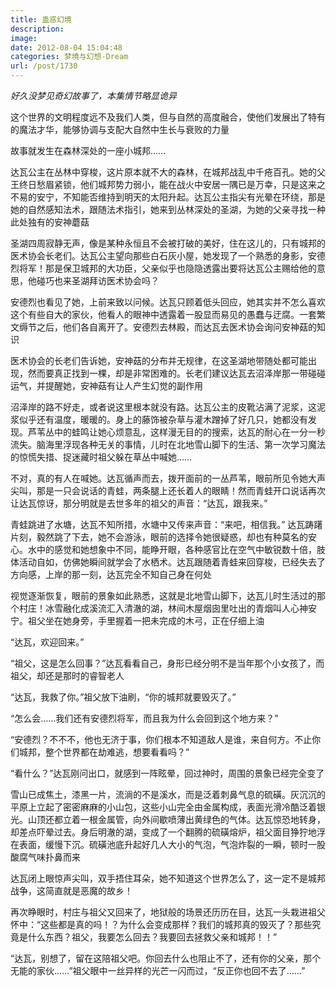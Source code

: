 ```yaml
---
title: 蛊惑幻境
description: 
image: 
date: 2012-08-04 15:04:48
categories: 梦境与幻想-Dream
url: /post/1730
---
```


_好久没梦见奇幻故事了，本集情节略显诡异_

这个世界的文明程度远不及我们人类，但与自然的高度融合，使他们发展出了特有的魔法才华，能够协调与支配大自然中生长与衰败的力量

故事就发生在森林深处的一座小城邦……

达瓦公主在丛林中穿梭，这片原本就不大的森林，在城邦战乱中千疮百孔。她的父王终日愁眉紧锁，他们城邦势力弱小，能在战火中安居一隅已是万幸，只是这来之不易的安宁，不知能否维持到明天的太阳升起。达瓦公主指尖有光晕在环绕，那是她的自然感知法术，跟随法术指引，她来到丛林深处的圣湖，为她的父亲寻找一种此处独有的安神蘑菇



圣湖四周寂静无声，像是某种永恒且不会被打破的美好，住在这儿的，只有城邦的医术协会长老们。达瓦公主望向那些白石灰小屋，她发现了一个熟悉的身影，安德烈将军！那是保卫城邦的大功臣，父亲似乎也隐隐透露出要将达瓦公主赐给他的意思，他碰巧也来圣湖拜访医术协会吗？

安德烈也看见了她，上前来致以问候。达瓦只顾着低头回应，她其实并不怎么喜欢这个有些自大的家伙，他看人的眼神中透露着一股显而易见的愚蠢与迂腐。一套繁文缛节之后，他们各自离开了。安德烈去林殿，而达瓦去医术协会询问安神菇的知识

医术协会的长老们告诉她，安神菇的分布并无规律，在这圣湖地带随处都可能出现，然而要真正找到一棵，却是非常困难的。长老们建议达瓦去沼泽岸那一带碰碰运气，并提醒她，安神菇有让人产生幻觉的副作用

沼泽岸的路不好走，或者说这里根本就没有路。达瓦公主的皮靴沾满了泥浆，这泥浆似乎还有温度，暖暖的。身上的藤饰被杂草与灌木蹭掉了好几只，她都没有发现。芦苇丛中的蛙鸣让她心烦意乱，这样漫无目的的搜索，达瓦的耐心在一分一秒流失。脑海里浮现各种无关的事情，儿时在北地雪山脚下的生活、第一次学习魔法的惊慌失措、捉迷藏时祖父躲在草丛中喊她……

不对，真的有人在喊她。达瓦循声而去，拨开面前的一丛芦苇，眼前所见令她大声尖叫，那是一只会说话的青蛙，两条腿上还长着人的眼睛！然而青蛙开口说话再次让达瓦惊讶，那分明就是去世多年的祖父的声音：“达瓦，跟我来。”

青蛙跳进了水塘，达瓦不知所措，水塘中又传来声音：“来吧，相信我。” 达瓦踌躇片刻，毅然跳了下去，她不会游泳，眼前的选择令她很疑惑，却也有种莫名的安心。水中的感觉和她想象中不同，能睁开眼，各种感官比在空气中敏锐数十倍，肢体活动自如，仿佛她瞬间就学会了水栖术。达瓦跟随着青蛙来回穿梭，已经失去了方向感，上岸的那一刻，达瓦完全不知自己身在何处

视觉逐渐恢复，眼前的景象如此熟悉，这就是北地雪山脚下，达瓦儿时生活过的那个村庄！冰雪融化成溪流汇入清澈的湖，林间木屋烟囱里吐出的青烟叫人心神安宁。祖父坐在她身旁，手里握着一把未完成的木弓，正在仔细上油

“达瓦，欢迎回来。”

“祖父，这是怎么回事？”达瓦看看自己，身形已经分明不是当年那个小女孩了，而祖父，却还是那时的睿智老人

“达瓦，我救了你。”祖父放下油刷，“你的城邦就要毁灭了。”

“怎么会……我们还有安德烈将军，而且我为什么会回到这个地方来？”

“安德烈？不不不，他也无济于事，你们根本不知道敌人是谁，来自何方。不止你们城邦，整个世界都在劫难逃，想要看看吗？”

“看什么？”达瓦刚问出口，就感到一阵眩晕，回过神时，周围的景象已经完全变了

雪山已成焦土，漆黑一片，流淌的不是溪水，而是泛着刺鼻气息的硫磺。灰沉沉的平原上立起了密密麻麻的小山包，这些小山完全由金属构成，表面光滑冷酷泛着银光。山顶还都立着一根金属管，向外间歇喷薄出黄绿色的气体。达瓦惊恐地转身，却差点吓晕过去。身后明澈的湖，变成了一个翻腾的硫磺熔炉，祖父面目狰狞地浮在表面，缓慢下沉。硫磺池底升起好几人大小的气泡，气泡炸裂的一瞬，顿时一股酸腐气味扑鼻而来

达瓦闭上眼惊声尖叫，双手捂住耳朵，她不知道这个世界怎么了，这一定不是城邦战争，这简直就是恶魔的故乡！

再次睁眼时，村庄与祖父又回来了，地狱般的场景还历历在目，达瓦一头栽进祖父怀中：“这些都是真的吗！？为什么会变成那样？我们的城邦真的毁灭了？那些究竟是什么东西？祖父，我要怎么回去？我要回去拯救父亲和城邦！！”

“达瓦，别想了，留在这陪祖父吧。你回去什么也阻止不了，还有你的父亲，那个无能的家伙……”祖父眼中一丝异样的光芒一闪而过，“反正你也回不去了……”